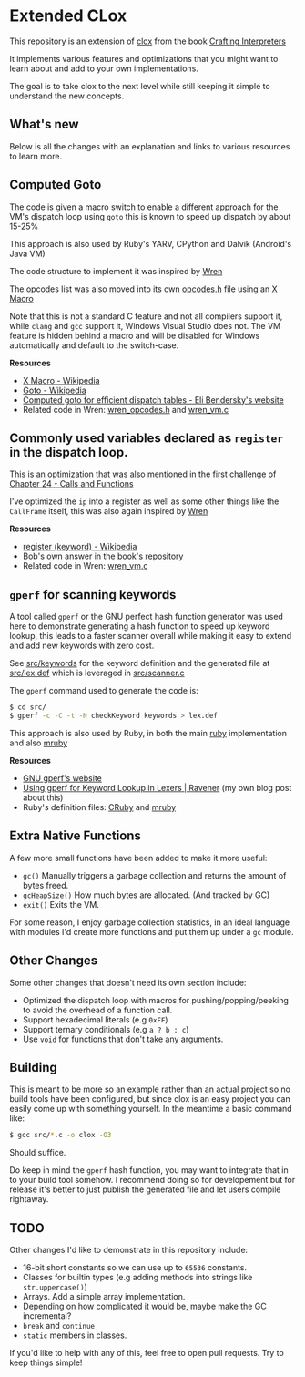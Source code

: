 # Extended CLox
This repository is an extension of [clox](https://github.com/munificent/craftinginterpreters/blob/master/c) from the book [Crafting Interpreters](https://craftinginterpreters.com)

It implements various features and optimizations that you might want to learn about and add to your own implementations.

The goal is to take clox to the next level while still keeping it simple to understand the new concepts.

## What's new
Below is all the changes with an explanation and links to various resources to learn more.

## Computed Goto
The code is given a macro switch to enable a different approach for the VM's dispatch loop using `goto` this is known to speed up dispatch by about 15-25%

This approach is also used by Ruby's YARV, CPython and Dalvik (Android's Java VM)

The code structure to implement it was inspired by [Wren][wren]

The opcodes list was also moved into its own [opcodes.h](src/opcodes.h) file using an [X Macro][xmacro]

Note that this is not a standard C feature and not all compilers support it, while `clang` and `gcc` support it, Windows Visual Studio does not. The VM feature is hidden behind a macro and will be disabled for Windows automatically and default to the switch-case.

**Resources**
- [X Macro - Wikipedia][xmacro]
- [Goto - Wikipedia](https://en.wikipedia.org/wiki/Goto)
- [Computed goto for efficient dispatch tables - Eli Bendersky's website](https://eli.thegreenplace.net/2012/07/12/computed-goto-for-efficient-dispatch-tables)
- Related code in Wren: [wren\_opcodes.h](https://github.com/wren-lang/wren/blob/4ffe2ed38b238ff410e70654cbe38883f7533d3f/src/vm/wren_opcodes.h) and [wren\_vm.c](https://github.com/wren-lang/wren/blob/4ffe2ed38b238ff410e70654cbe38883f7533d3f/src/vm/wren_vm.c#L890)

[xmacro]: https://en.wikipedia.org/wiki/X_Macro

## Commonly used variables declared as `register` in the dispatch loop.
This is an optimization that was also mentioned in the first challenge of [Chapter 24 - Calls and Functions](https://craftinginterpreters.com/calls-and-functions.html#challenges)

I've optimized the `ip` into a register as well as some other things like the `CallFrame` itself, this was also again inspired by [Wren][wren]

**Resources**
- [register (keyword) - Wikipedia](https://en.wikipedia.org/wiki/Register_(keyword))
- Bob's own answer in the [book's repository](https://github.com/munificent/craftinginterpreters/blob/master/note/answers/chapter24_calls/1.md)
- Related code in Wren: [wren\_vm.c](https://github.com/wren-lang/wren/blob/4ffe2ed38b238ff410e70654cbe38883f7533d3f/src/vm/wren_vm.c#L832)

## `gperf` for scanning keywords
A tool called `gperf` or the GNU perfect hash function generator was used here to demonstrate generating a hash function to speed up keyword lookup, this leads to a faster scanner overall while making it easy to extend and add new keywords with zero cost.

See [src/keywords](src/keywords) for the keyword definition and the generated file at [src/lex.def](src/lex.def) which is leveraged in [src/scanner.c](src/scanner.c)

The `gperf` command used to generate the code is:
```sh
$ cd src/
$ gperf -c -C -t -N checkKeyword keywords > lex.def
```

This approach is also used by Ruby, in both the main [ruby](https://github.com/ruby/ruby) implementation and also [mruby](https://github.com/mruby/mruby)

**Resources**
- [GNU gperf's website](https://www.gnu.org/software/gperf)
- [Using gperf for Keyword Lookup in Lexers | Ravener](https://ravener.vercel.app/posts/using-gperf-for-keyword-lookup-in-lexers) (my own blog post about this)
- Ruby's definition files: [CRuby](https://github.com/ruby/ruby/blob/master/defs/keywords) and [mruby](https://github.com/mruby/mruby/blob/master/mrbgems/mruby-compiler/core/keywords)

## Extra Native Functions
A few more small functions have been added to make it more useful:
- `gc()` Manually triggers a garbage collection and returns the amount of bytes freed.
- `gcHeapSize()` How much bytes are allocated. (And tracked by GC)
- `exit()` Exits the VM.

For some reason, I enjoy garbage collection statistics, in an ideal language with modules I'd create more functions and put them up under a `gc` module.

## Other Changes
Some other changes that doesn't need its own section include:
- Optimized the dispatch loop with macros for pushing/popping/peeking to avoid the overhead of a function call.
- Support hexadecimal literals (e.g `0xFF`)
- Support ternary conditionals (e.g `a ? b : c`)
- Use `void` for functions that don't take any arguments.

## Building
This is meant to be more so an example rather than an actual project so no build tools have been configured, but since clox is an easy project you can easily come up with something yourself. In the meantime a basic command like:
```sh
$ gcc src/*.c -o clox -O3
```
Should suffice.

Do keep in mind the `gperf` hash function, you may want to integrate that in to your build tool somehow. I recommend doing so for developement but for release it's better to just publish the generated file and let users compile rightaway.

## TODO
Other changes I'd like to demonstrate in this repository include:
- 16-bit short constants so we can use up to `65536` constants.
- Classes for builtin types (e.g adding methods into strings like `str.uppercase()`)
- Arrays. Add a simple array implementation.
- Depending on how complicated it would be, maybe make the GC incremental?
- `break` and `continue`
- `static` members in classes.

If you'd like to help with any of this, feel free to open pull requests. Try to keep things simple!

[wren]: https://wren.io
